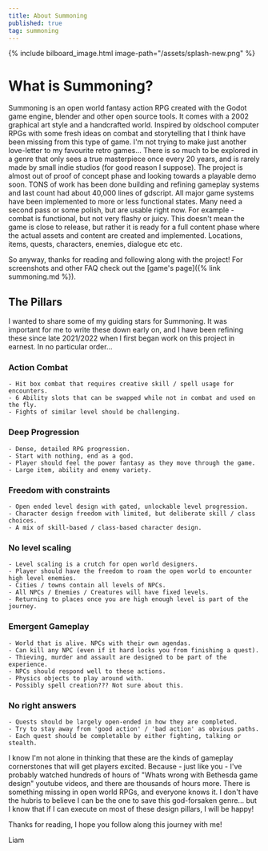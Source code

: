 ```yaml
---
title: About Summoning
published: true
tag: summoning
---
```


{% include bilboard_image.html image-path="/assets/splash-new.png" %}

# What is Summoning?

Summoning is an open world fantasy action RPG created with the Godot game engine, blender and other
open source tools. It comes with a 2002 graphical art style and a handcrafted world. Inspired by oldschool
computer RPGs with some fresh ideas on combat and storytelling that I think have been missing from this type
of game. I'm not trying to make just another love-letter to my favourite retro games... There is so much to
be explored in a genre that only sees a true masterpiece once every 20 years, and is rarely made by small
indie studios (for good reason I suppose). The project is almost out of proof of concept phase and looking
towards a playable demo soon. TONS of work has been done building and refining gameplay systems and last count
had about 40,000 lines of gdscript. All major game systems have been implemented to more or less functional
states. Many need a second pass or some polish, but are usable right now. For example -
combat is functional, but not very flashy or juicy. This doesn't mean the game is close to release, but rather
it is ready for a full content phase where the actual assets and content are created and implemented. Locations,
items, quests, characters, enemies, dialogue etc etc.

So anyway, thanks for reading and following along with the project! For screenshots and
other FAQ check out the [game's page]({% link summoning.md %}).

## The Pillars

I wanted to share some of my guiding stars for Summoning. It was important for me to write these down
early on, and I have been refining these since late 2021/2022 when I first began work on this project
in earnest. In no particular order...

### Action Combat

    - Hit box combat that requires creative skill / spell usage for encounters.
    - 6 Ability slots that can be swapped while not in combat and used on the fly.
    - Fights of similar level should be challenging.

### Deep Progression

    - Dense, detailed RPG progression.
    - Start with nothing, end as a god.
    - Player should feel the power fantasy as they move through the game.
    - Large item, ability and enemy variety.
 
### Freedom with constraints

    - Open ended level design with gated, unlockable level progression.
    - Character design freedom with limited, but deliberate skill / class choices.
    - A mix of skill-based / class-based character design.
 
### No level scaling
    
    - Level scaling is a crutch for open world designers.
    - Player should have the freedom to roam the open world to encounter high level enemies.
    - Cities / towns contain all levels of NPCs.
    - All NPCs / Enemies / Creatures will have fixed levels.
    - Returning to places once you are high enough level is part of the journey.
 
### Emergent Gameplay

    - World that is alive. NPCs with their own agendas.
    - Can kill any NPC (even if it hard locks you from finishing a quest).
    - Thieving, murder and assault are designed to be part of the experience.
    - NPCs should respond well to these actions.
    - Physics objects to play around with.
    - Possibly spell creation??? Not sure about this.
 
### No right answers

    - Quests should be largely open-ended in how they are completed.
    - Try to stay away from 'good action' / 'bad action' as obvious paths.
    - Each quest should be completable by either fighting, talking or stealth.

I know I'm not alone in thinking that these are the kinds of gameplay cornerstones that will get
players excited. Because - just like you - I've probably watched hundreds of hours of "Whats wrong
with Bethesda game design" youtube videos, and there are thousands of hours more. There is something missing
in open world RPGs, and everyone knows it. I don't have the hubris to believe I can be the one to
save this god-forsaken genre... but I know that if I can execute on most of these design pillars, I
will be happy!

Thanks for reading, I hope you follow along this journey with me!

Liam
